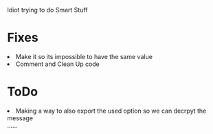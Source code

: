 Idiot trying to do Smart Stuff
<h1>Fixes</h1>
<li>Make it so its impossible to have the same value</li>
<li>Comment and Clean Up code </li>
<h1>ToDo</h1>
<li>Making a way to also export the used option so we can decrpyt the message </li>
......
